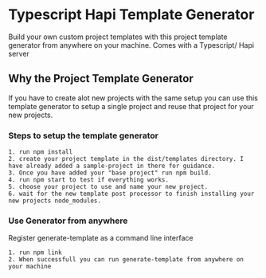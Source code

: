 # Typescript Hapi Template Generator

Build your own custom project templates with this project template generator from anywhere on your machine. Comes with a Typescript/ Hapi server

## Why the Project Template Generator

If you have to create alot new projects with the same setup you can use this template generator to setup a single project and reuse that project for your new projects.

### Steps to setup the template generator

```
1. run npm install
2. create your project template in the dist/templates directory. I have already added a sample-project in there for guidance.
3. Once you have added your "base project" run npm build.
4. run npm start to test if everything works.
5. choose your project to use and name your new project.
6. wait for the new template post processor to finish installing your new projects node_modules.
```

### Use Generator from anywhere

Register generate-template as a command line interface

```
1. run npm link
2. When successfull you can run generate-template from anywhere on your machine
```
